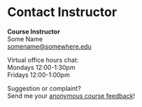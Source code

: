 # Contact Instructor

**Course Instructor**  
Some Name  
somename@somewhere.edu  

Virtual office hours chat:  
Mondays 12:00-1:30pm  
Fridays 12:00-1:00pm  

Suggestion or complaint?  
Send me your [anonymous course feedback](#)!
